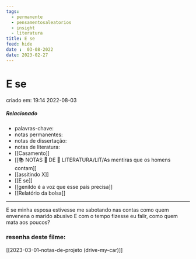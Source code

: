 ```yaml
---
tags:
  - permanente
  - pensamentosaleatorios
  - insight
  - literatura
title: E se
feed: hide
date :  03-08-2022
date: 2023-02-27
---
```

# E se
criado em: 19:14 2022-08-03

##### Relacionado
- palavras-chave:   
- notas permanentes: 
- notas de dissertação:
- notas de literatura: 
- [[Casamento]]
- [[📚 NOTAS 📖 DE 📘 LITERATURA/LIT/As mentiras que os homens contam]]
- [[assitindo X]]
- [[E se]]
- [[genildo é a voz que esse país precisa]]
- [[Relatório da bolsa]]
---

E se minha esposa estivesse me sabotando nas contas como quem envenena o marido abusivo 
E com o tempo fizesse eu falir, como quem mata aos poucos?

### resenha deste filme:
[[2023-03-01-notas-de-projeto (drive-my-car)]]